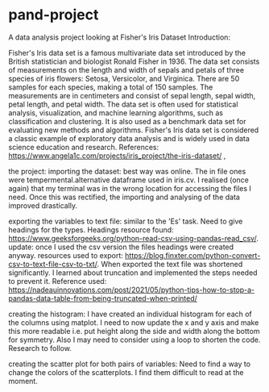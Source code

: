 # pand-project
A data analysis project looking at Fisher's Iris Dataset
Introduction: 

Fisher's Iris data set is a famous multivariate data set introduced by the British statistician and biologist Ronald Fisher in 1936. The data set consists of measurements on the length and width of sepals and petals of three species of iris flowers: Setosa, Versicolor, and Virginica.
There are 50 samples for each species, making a total of 150 samples. The measurements are in centimeters and consist of sepal length, sepal width, petal length, and petal width.
The data set is often used for statistical analysis, visualization, and machine learning algorithms, such as classification and clustering. It is also used as a benchmark data set for evaluating new methods and algorithms.
Fisher's Iris data set is considered a classic example of exploratory data analysis and is widely used in data science education and research.
References: https://www.angela1c.com/projects/iris_project/the-iris-dataset/ , 


the project:
importing the dataset: 
best way was online. The in file ones were tempermental.alternative dataframe used in iris.cv. I realised (once again) that my terminal was in the wrong location for accessing the files I need. Once this was rectified, the importing and analysing of the data improved drastically. 

exporting the variables to text file: similar to the 'Es' task. Need to give headings for the types. Headings resource found: https://www.geeksforgeeks.org/python-read-csv-using-pandas-read_csv/. update: once I used the csv version the files headings were created anyway. resources used to export: https://blog.finxter.com/python-convert-csv-to-text-file-csv-to-txt/. When exported the text file was shortened significantly. I learned about truncation and implemented the steps needed to prevent it. Reference used: https://nadeauinnovations.com/post/2021/05/python-tips-how-to-stop-a-pandas-data-table-from-being-truncated-when-printed/ 

creating the histogram: I have created an individual histogram for each of the columns using matplot. I need to now update the x and y axis and make this more readable i.e. put height along the side and width along the bottom for symmetry. Also I may need to consider using a loop to shorten the code. Research to follow.

creating the scatter plot for both pairs of variables: Need to find a way to change the colors of the scatterplots. I find them difficult to read at the moment.
